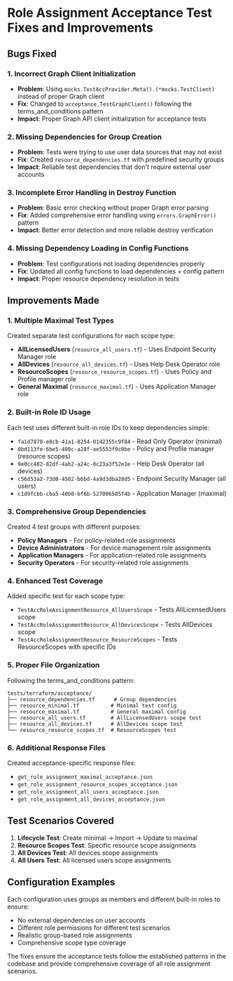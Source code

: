 # Role Assignment Acceptance Test Fixes and Improvements

## Bugs Fixed

### 1. **Incorrect Graph Client Initialization**
- **Problem**: Using `mocks.TestAccProvider.Meta().(*mocks.TestClient)` instead of proper Graph client
- **Fix**: Changed to `acceptance.TestGraphClient()` following the terms_and_conditions pattern
- **Impact**: Proper Graph API client initialization for acceptance tests

### 2. **Missing Dependencies for Group Creation**
- **Problem**: Tests were trying to use user data sources that may not exist
- **Fix**: Created `resource_dependencies.tf` with predefined security groups
- **Impact**: Reliable test dependencies that don't require external user accounts

### 3. **Incomplete Error Handling in Destroy Function**
- **Problem**: Basic error checking without proper Graph error parsing
- **Fix**: Added comprehensive error handling using `errors.GraphError()` pattern
- **Impact**: Better error detection and more reliable destroy verification

### 4. **Missing Dependency Loading in Config Functions**
- **Problem**: Test configurations not loading dependencies properly
- **Fix**: Updated all config functions to load dependencies + config pattern
- **Impact**: Proper resource dependency resolution in tests

## Improvements Made

### 1. **Multiple Maximal Test Types**
Created separate test configurations for each scope type:
- **AllLicensedUsers** (`resource_all_users.tf`) - Uses Endpoint Security Manager role
- **AllDevices** (`resource_all_devices.tf`) - Uses Help Desk Operator role  
- **ResourceScopes** (`resource_resource_scopes.tf`) - Uses Policy and Profile manager role
- **General Maximal** (`resource_maximal.tf`) - Uses Application Manager role

### 2. **Built-in Role ID Usage**
Each test uses different built-in role IDs to keep dependencies simple:
- `fa1d7878-e8cb-41a1-8254-0142355c9f84` - Read Only Operator (minimal)
- `0bd113fe-6be5-400c-a28f-ae5553f9c0be` - Policy and Profile manager (resource scopes)
- `9e0cc482-82df-4ab2-a24c-0c23a3f52e1e` - Help Desk Operator (all devices)
- `c56d53a2-73d0-4502-b6bd-4a9d3dba28d5` - Endpoint Security Manager (all users)
- `c1d9fcbb-cba5-40b0-bf6b-527006585f4b` - Application Manager (maximal)

### 3. **Comprehensive Group Dependencies**
Created 4 test groups with different purposes:
- **Policy Managers** - For policy-related role assignments
- **Device Administrators** - For device management role assignments
- **Application Managers** - For application-related role assignments
- **Security Operators** - For security-related role assignments

### 4. **Enhanced Test Coverage**
Added specific test for each scope type:
- `TestAccRoleAssignmentResource_AllUsersScope` - Tests AllLicensedUsers scope
- `TestAccRoleAssignmentResource_AllDevicesScope` - Tests AllDevices scope
- `TestAccRoleAssignmentResource_ResourceScopes` - Tests ResourceScopes with specific IDs

### 5. **Proper File Organization**
Following the terms_and_conditions pattern:
```
tests/terraform/acceptance/
├── resource_dependencies.tf      # Group dependencies
├── resource_minimal.tf          # Minimal test config
├── resource_maximal.tf          # General maximal config
├── resource_all_users.tf        # AllLicensedUsers scope test
├── resource_all_devices.tf      # AllDevices scope test
└── resource_resource_scopes.tf  # ResourceScopes test
```

### 6. **Additional Response Files**
Created acceptance-specific response files:
- `get_role_assignment_maximal_acceptance.json`
- `get_role_assignment_resource_scopes_acceptance.json`
- `get_role_assignment_all_users_acceptance.json`
- `get_role_assignment_all_devices_acceptance.json`

## Test Scenarios Covered

1. **Lifecycle Test**: Create minimal → Import → Update to maximal
2. **Resource Scopes Test**: Specific resource scope assignments
3. **All Devices Test**: All devices scope assignments
4. **All Users Test**: All licensed users scope assignments

## Configuration Examples

Each configuration uses groups as members and different built-in roles to ensure:
- No external dependencies on user accounts
- Different role permissions for different test scenarios
- Realistic group-based role assignments
- Comprehensive scope type coverage

The fixes ensure the acceptance tests follow the established patterns in the codebase and provide comprehensive coverage of all role assignment scenarios.